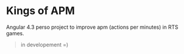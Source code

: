 # Kings of APM

Angular 4.3 perso project to improve apm (actions per minutes) in RTS games.

> in developement =)
